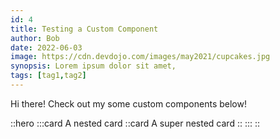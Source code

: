 ```yaml
---
id: 4
title: Testing a Custom Component
author: Bob
date: 2022-06-03
image: https://cdn.devdojo.com/images/may2021/cupcakes.jpg
synopsis: Lorem ipsum dolor sit amet,
tags: [tag1,tag2]
---
```


Hi there! Check out my some custom components below!

::hero
:::card
A nested card
::card
A super nested card
::
:::
::

